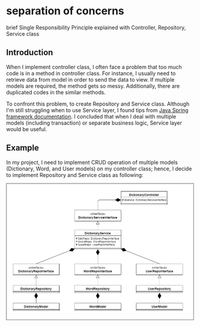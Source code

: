 # separation of concerns
brief Single Responsibility Principle explained with Controller, Repository, Service class

## Introduction

When I implement controller class, I often face a problem that too much code is in a method in controller class. For instance, I usually need to retrieve data from model in order to send the data to view. If multiple models are required, the method gets so messy. Additionally, there are duplicated codes in the similar methods.

To confront this problem, to create Repository and Service class. Although I'm still struggling when to use Service layer, I found tips from [Java Spring framework documentation](https://docs.spring.io/spring-roo/reference/html/architecture.html#architecture-services). I concluded that when I deal with multiple models (including transaction) or separate business logic, Service layer would be useful. 

## Example 

In my project, I need to implement CRUD operation of multiple models (Dictionary, Word, and User models) on my controller class; hence, I decide to implement Repository and Service class as following:

![alt text](./Repo_Ser_Diagram.png?raw=true)



